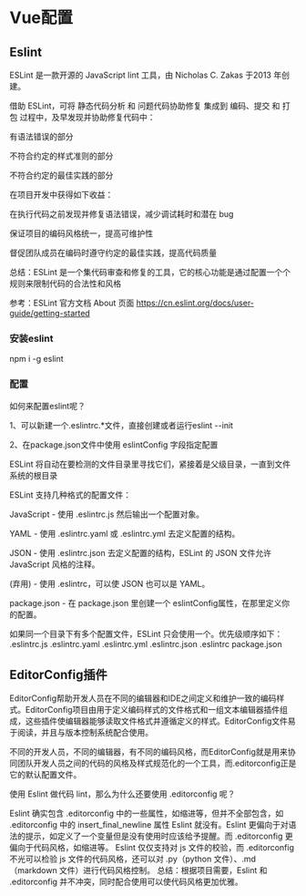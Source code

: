 # Vue配置

## Eslint
ESLint 是一款开源的 JavaScript lint 工具，由 Nicholas C. Zakas 于2013 年创建。

借助 ESLint，可将 静态代码分析 和 问题代码协助修复 集成到 编码、提交 和 打包 过程中，及早发现并协助修复代码中：

有语法错误的部分

不符合约定的样式准则的部分

不符合约定的最佳实践的部分

在项目开发中获得如下收益：

在执行代码之前发现并修复语法错误，减少调试耗时和潜在 bug

保证项目的编码风格统一，提高可维护性

督促团队成员在编码时遵守约定的最佳实践，提高代码质量

总结：ESLint 是一个集代码审查和修复的工具，它的核心功能是通过配置一个个规则来限制代码的合法性和风格

参考：ESLint 官方文档 About 页面 
https://cn.eslint.org/docs/user-guide/getting-started
### 安装eslint
npm i -g eslint
### 配置
如何来配置eslint呢？

1、可以新建一个.eslintrc.*文件，直接创建或者运行eslint --init

2、在package.json文件中使用 eslintConfig 字段指定配置

ESLint 将自动在要检测的文件目录里寻找它们，紧接着是父级目录，一直到文件系统的根目录

ESLint 支持几种格式的配置文件：

JavaScript - 使用 .eslintrc.js 然后输出一个配置对象。

YAML - 使用 .eslintrc.yaml 或 .eslintrc.yml 去定义配置的结构。

JSON - 使用 .eslintrc.json 去定义配置的结构，ESLint 的 JSON 文件允许 JavaScript 风格的注释。

(弃用) - 使用 .eslintrc，可以使 JSON 也可以是 YAML。

package.json - 在 package.json 里创建一个 eslintConfig属性，在那里定义你的配置。

如果同一个目录下有多个配置文件，ESLint 只会使用一个。优先级顺序如下：
.eslintrc.js
.eslintrc.yaml
.eslintrc.yml
.eslintrc.json
.eslintrc
package.json

## EditorConfig插件
EditorConfig帮助开发人员在不同的编辑器和IDE之间定义和维护一致的编码样式。EditorConfig项目由用于定义编码样式的文件格式和一组文本编辑器插件组成，这些插件使编辑器能够读取文件格式并遵循定义的样式。EditorConfig文件易于阅读，并且与版本控制系统配合使用。

不同的开发人员，不同的编辑器，有不同的编码风格，而EditorConfig就是用来协同团队开发人员之间的代码的风格及样式规范化的一个工具，而.editorconfig正是它的默认配置文件。

使用 Eslint 做代码 lint，那么为什么还要使用 .editorconfig 呢？

Eslint 确实包含 .editorconfig 中的一些属性，如缩进等，但并不全部包含，如 .editorconfig 中的 insert_final_newline 属性 Eslint 就没有。Eslint 更偏向于对语法的提示，如定义了一个变量但是没有使用时应该给予提醒。而 .editorconfig 更偏向于代码风格，如缩进等。
Eslint 仅仅支持对 js 文件的校验，而 .editorconfig 不光可以检验 js 文件的代码风格，还可以对 .py（python 文件）、.md（markdown 文件）进行代码风格控制。
总结：根据项目需要，Eslint 和 .editorconfig 并不冲突，同时配合使用可以使代码风格更加优雅。

